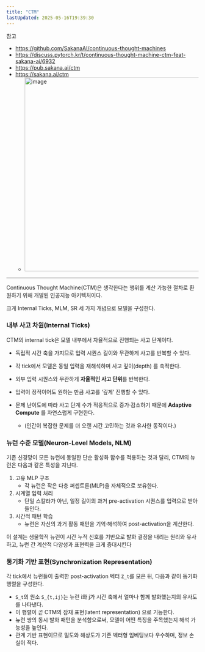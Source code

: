```yaml
---
title: "CTM"
lastUpdated: 2025-05-16T19:39:30
---
```


참고

- <https://github.com/SakanaAI/continuous-thought-machines>
- <https://discuss.pytorch.kr/t/continuous-thought-machine-ctm-feat-sakana-ai/6932>
- <https://pub.sakana.ai/ctm>
- <https://sakana.ai/ctm>
  - <img width="507" alt="image" src="https://github.com/user-attachments/assets/b978c3de-23a3-43cb-b23e-986e5aedf309" />

---

Continuous Thought Machine(CTM)은 생각한다는 행위를 계산 가능한 절차로 환원하기 위해 개발된 인공지능 아키텍처이다.

크게 Internal Ticks, MLM, SR 세 가지 개념으로 모델을 구성한다.

### 내부 사고 차원(Internal Ticks)

CTM의 internal tick은 모델 내부에서 자율적으로 진행되는 사고 단계이다.

- 독립적 시간 축을 가지므로 입력 시퀀스 길이와 무관하게 사고를 반복할 수 있다.
- 각 tick에서 모델은 동일 입력을 재해석하며 사고 깊이(depth) 를 축적한다.

- 외부 입력 시퀀스와 무관하게 **자율적인 사고 단위**를 반복한다.  
- 입력이 정적이어도 원하는 만큼 사고를 ‘깊게’ 진행할 수 있다.  
- 문제 난이도에 따라 사고 단계 수가 적응적으로 증가·감소하기 때문에 **Adaptive Compute** 를 자연스럽게 구현한다.
  - (인간이 복잡한 문제를 더 오랜 시간 고민하는 것과 유사한 동작이다.)

### 뉴런 수준 모델(Neuron-Level Models, NLM)

기존 신경망이 모든 뉴런에 동일한 단순 활성화 함수를 적용하는 것과 달리, CTM의 뉴런은 다음과 같은 특성을 지닌다.

1. 고유 MLP 구조
    - 각 뉴런은 작은 다층 퍼셉트론(MLP)을 자체적으로 보유한다.
2. 시계열 입력 처리
    - 단일 스칼라가 아닌, 일정 길이의 과거 pre-activation 시퀀스를 입력으로 받아들인다.
3. 시간적 패턴 학습
    - 뉴런은 자신의 과거 활동 패턴을 기억·해석하여 post-activation을 계산한다.

이 설계는 생물학적 뉴런이 시간 누적 신호를 기반으로 발화 결정을 내리는 원리와 유사하고, 뉴런 간 계산적 다양성과 표현력을 크게 증대시킨다

### 동기화 기반 표현(Synchronization Representation)

각 tick에서 뉴런들이 출력한 post-activation 벡터 `Z_t`를 모은 뒤, 다음과 같이 동기화 행렬을 구성한다.

- `S_t`의 원소 `S_{t,ij}`는 뉴런 i와 j가 시간 축에서 얼마나 함께 발화했는지의 유사도를 나타낸다.
- 이 행렬이 곧 CTM의 잠재 표현(latent representation) 으로 기능한다.
- 뉴런 쌍의 동시 발화 패턴을 분석함으로써, 모델이 어떤 특징을 주목했는지 해석 가능성을 높인다.
- 관계 기반 표현이므로 밀도와 해상도가 기존 벡터형 임베딩보다 우수하며, 정보 손실이 적다.

